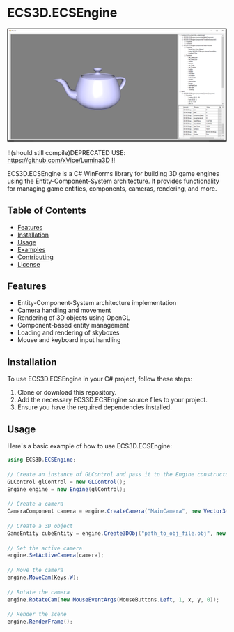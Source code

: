 # ECS3D.ECSEngine

![ecs img](https://github.com/xVice/storage/blob/main/ghimg.PNG?raw=true)

!!(should still compile)DEPRECATED USE: https://github.com/xVice/Lumina3D !!

ECS3D.ECSEngine is a C# WinForms library for building 3D game engines using the Entity-Component-System architecture. It provides functionality for managing game entities, components, cameras, rendering, and more.

## Table of Contents

- [Features](#features)
- [Installation](#installation)
- [Usage](#usage)
- [Examples](#examples)
- [Contributing](#contributing)
- [License](#license)

## Features

- Entity-Component-System architecture implementation
- Camera handling and movement
- Rendering of 3D objects using OpenGL
- Component-based entity management
- Loading and rendering of skyboxes
- Mouse and keyboard input handling

## Installation

To use ECS3D.ECSEngine in your C# project, follow these steps:

1. Clone or download this repository.
2. Add the necessary ECS3D.ECSEngine source files to your project.
3. Ensure you have the required dependencies installed.

## Usage

Here's a basic example of how to use ECS3D.ECSEngine:

```csharp
using ECS3D.ECSEngine;

// Create an instance of GLControl and pass it to the Engine constructor
GLControl glControl = new GLControl();
Engine engine = new Engine(glControl);

// Create a camera
CameraComponent camera = engine.CreateCamera("MainCamera", new Vector3(0, 0, 3));

// Create a 3D object
GameEntity cubeEntity = engine.Create3DObj("path_to_obj_file.obj", new Vector3(0, 0, 0));

// Set the active camera
engine.SetActiveCamera(camera);

// Move the camera
engine.MoveCam(Keys.W);

// Rotate the camera
engine.RotateCam(new MouseEventArgs(MouseButtons.Left, 1, x, y, 0));

// Render the scene
engine.RenderFrame();
